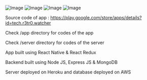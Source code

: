 ![Image](https://lh3.googleusercontent.com/V3m4yM0cXN8LInwh1JRngxIHDBMdN4pbMIJ6NLGLZHuhbC6TSgyKpMAeRA49JL9z_w=w1600-h804-rw)
![Image](https://lh3.googleusercontent.com/v19oowVtJMnRi6hu21BX6L--pu25j9FQDjKhphrzwBu-HeaHpUt6BfQV8oeSEZo7p7g=w1600-h804-rw)
![Image](https://lh3.googleusercontent.com/RahNc4gdM60EUy71Zb1l-txPZFn-gbbiNKM9kvAf27H33hiQiIsWfPZxU4tuS6SINg=w1600-h804-rw)
![Image](https://lh3.googleusercontent.com/0tJXRO5cXB0YMKUMJf8yjXUwHSEIFKBWxSCGxSBH1ceUD80uLWaLNFq-SMC0EJ3BBfoE=w1600-h804-rw)

Source code of app : https://play.google.com/store/apps/details?id=tech.r3tr0.watcher

Check /app directory for codes of the app

Check /server directory for codes of the server

App built using React Native & React Redux

Backend built using Node JS, Express JS & MongoDB

Server deployed on Heroku and database deployed on AWS
